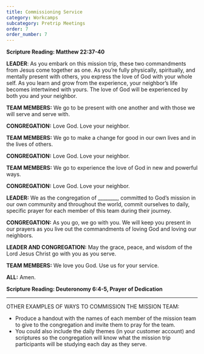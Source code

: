 ```yaml
---
title: Commissioning Service
category: Workcamps
subcategory: Pretrip Meetings
order: 7
order_number: 7
---
```


**Scripture Reading: Matthew 22:37-40&nbsp;**

**LEADER**\: As you embark on this mission trip, these two commandments from Jesus come together as one. As you’re fully physically, spiritually, and mentally present with others, you express the love of God with your whole self. As you learn and grow from the experience, your neighbor’s life becomes intertwined with yours. The love of God will be experienced by both you and your neighbor.&nbsp;

**TEAM MEMBERS:** We go to be present with one another and with those we will serve and serve with.&nbsp;

**CONGREGATION:** Love God. Love your neighbor.&nbsp;

**TEAM MEMBERS:** We go to make a change for good in our own lives and in the lives of others.&nbsp;

**CONGREGATION:** Love God. Love your neighbor.&nbsp;

**TEAM MEMBERS:** We go to experience the love of God in new and powerful ways.&nbsp;

**CONGREGATION:** Love God. Love your neighbor.&nbsp;

**LEADER:** We as the congregation of \_\_\_\_\_\_\_\_, committed to God’s mission in our own community and throughout the world, commit ourselves to daily, specific prayer for each member of this team during their journey.&nbsp;

**CONGREGATION:** As you go, we go with you. We will keep you present in our prayers as you live out the commandments of loving God and loving our neighbors.&nbsp;

**LEADER AND CONGREGATION:** May the grace, peace, and wisdom of the Lord Jesus Christ go with you as you serve.&nbsp;

**TEAM MEMBERS:** We love you God. Use us for your service.&nbsp;

**ALL:** Amen.&nbsp;

**Scripture Reading: Deuteronomy 6:4-5, Prayer of Dedication&nbsp;**

---

OTHER EXAMPLES OF WAYS TO COMMISSION THE MISSION TEAM:

* Produce a handout with the names of each member of the mission team to give to the congregation and invite them to pray for the team.
* You could also include the daily themes (in your customer account) and scriptures so the congregation will know what the mission trip participants will be studying each day as they serve.

